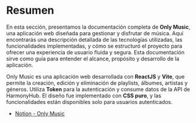 # Resumen

En esta sección, presentamos la documentación completa de **Only Music**, una aplicación web diseñada para gestionar y disfrutar de música. Aquí encontrarás una descripción detallada de las tecnologías utilizadas, las funcionalidades implementadas, y cómo se estructuró el proyecto para ofrecer una experiencia de usuario fluida y segura. Esta documentación sirve como guía para entender el alcance, propósito y desarrollo de la aplicación.

Only Music es una aplicación web desarrollada con **ReactJS** y **Vite**, que permite la creación, edición y eliminación de playlists, álbumes, artistas y géneros. Utiliza **Token** para la autenticación y consume datos de la API de HarmonyHub. El diseño fue implementado con **CSS puro**, y las funcionalidades están disponibles solo para usuarios autenticados.

- [Notion - Only Music](https://plausible-vinca-167.notion.site/19af1ce7e3b14e3faf87075b457c4f0a?v=3d37e93433ee4f8d8529f0590a0e25f8)

